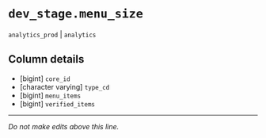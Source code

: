 # `dev_stage.menu_size`
`analytics_prod` | `analytics`

## Column details
* [bigint]    `core_id`
* [character varying] `type_cd`
* [bigint]    `menu_items`
* [bigint]    `verified_items`

-------------------------------------------------------------------------------
*Do not make edits above this line.*
